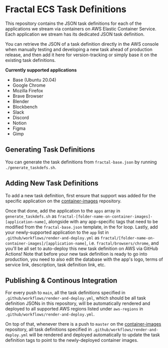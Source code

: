 # Fractal ECS Task Definitions

This repository contains the JSON task definitions for each of the applications we stream via containers on AWS Elastic Container Service. Each application we stream has its dedicated JSON task definition. 

You can retrieve the JSON of a task definition directly in the AWS console when manually testing and developing a new task ahead of production release, and then add it here for version-tracking or simply base it on the existing task definitions.

**Currently supported applications**

- Base (Ubuntu 20.04)
- Google Chrome
- Mozilla Firefox
- Brave Browser
- Blender
- Blockbench
- Slack
- Discord
- Notion
- Figma
- Gimp

## Generating Task Definitions

You can generate the task definitions from `fractal-base.json` by running `./generate_taskdefs.sh`.

## Adding New Task Definitions

To add a new task definition, first ensure that support was added for the specific application on the [container-images](https://github.com/fractal/container-images) repository.

Once that done, add the application to the `apps` array in `generate_taskdefs.sh` as `fractal-[folder-name-on-container-images]-[application-name]`, alongside with any app-specific tags that need to be modified from the `fractal-base.json` template, in the for loop. Lastly, add your newly-supported application to the `app` list in `.github/workflows/render-and-deploy.yml` as `fractal/[folder-name-on-container-images]/[application-name]`, i.e. `fractal/browsers/chrome`, and you'll be all set to auto-deploy this new task definition on AWS via GitHub Actions! Note that before your new task definition is ready to go into production, you need to also edit the database with the app's logo, terms of service link, description, task definition link, etc.

## Publishing & Continous Integration

For every push to `main`, all the task definitions specified in `.github/workflows/render-and-deploy.yml`, which should be all task definition JSONs in this repository, will be automatically rendered and deployed to all supported AWS regions listed under `aws-regions` in `.github/workflows/render-and-deploy.yml`. 

On top of that, whenever there is a push to `master` on the [container-images](https://github.com/fractal/container-images) repository, all task definitions specified in `.github/workflows/render-and-deploy.yml` will be rendered and deployed automatically to update the task definition tags to point to the newly-deployed container images.
